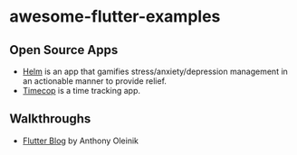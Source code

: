 # awesome-flutter-examples

## Open Source Apps
- [Helm](https://github.com/chuabingquan/helm) is an app that gamifies stress/anxiety/depression management in an actionable manner to provide relief.
- [Timecop](https://github.com/hamaluik/timecop) is a time tracking app.

## Walkthroughs
- [Flutter Blog](https://www.youtube.com/watch?v=eoTlytEOP2k) by  Anthony Oleinik
